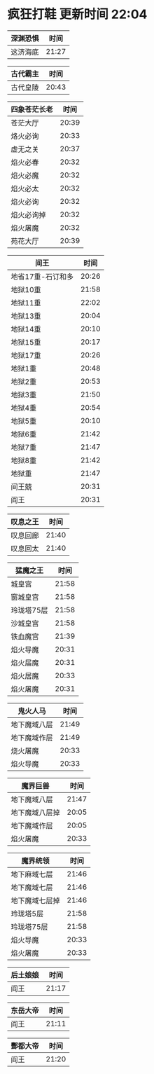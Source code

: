 # 疯狂打鞋 更新时间 22:04

| 深渊恐惧   | 时间    |
|--------|-------|
| 这济海底 | 21:27 |

| 古代霸主   | 时间    |
|--------|-------|
| 古代皇陵 | 20:43 |

| 四象苍茫长老   | 时间    |
|--------|-------|
| 苍茫大厅 | 20:39 |
| 烙火必询 | 20:33 |
| 虚无之关 | 20:37 |
| 焰火必春 | 20:32 |
| 焰火必魔 | 20:32 |
| 焰火必太 | 20:32 |
| 焰火必询 | 20:32 |
| 焰火必询掉 | 20:32 |
| 焰火屠魔 | 20:32 |
| 苑花大厅 | 20:39 |

| 间王   | 时间    |
|--------|-------|
| 地省17重-石订和多 | 20:26 |
| 地狱10重 | 21:58 |
| 地狱11重 | 22:02 |
| 地狱13重 | 20:04 |
| 地狱14重 | 20:10 |
| 地狱15重 | 20:17 |
| 地狱17重 | 20:26 |
| 地狱1重 | 20:48 |
| 地狱2重 | 20:53 |
| 地狱3重 | 21:50 |
| 地狱4重 | 20:54 |
| 地狱5重 | 20:10 |
| 地狱6重 | 21:42 |
| 地狱7重 | 21:47 |
| 地狱8重 | 21:42 |
| 地狱重 | 21:47 |
| 间王兢 | 20:31 |
| 阎王 | 20:31 |

| 叹息之王   | 时间    |
|--------|-------|
| 叹息回廊 | 21:40 |
| 叹息回太 | 21:40 |

| 猛魔之王   | 时间    |
|--------|-------|
| 城皇宫 | 21:58 |
| 窗城皇宫 | 21:58 |
| 玲珑塔75层 | 21:58 |
| 沙城皇宫 | 21:58 |
| 铁血魔宫 | 21:39 |
| 焰火导魔 | 20:31 |
| 焰火届魔 | 20:31 |
| 焰火居魔 | 20:33 |
| 焰火屠魔 | 20:31 |

| 鬼火人马   | 时间    |
|--------|-------|
| 地下魔域八层 | 21:49 |
| 地下魔域作层 | 21:49 |
| 烧火屠魔 | 20:33 |
| 焰火导魔 | 20:33 |

| 魔界巨兽   | 时间    |
|--------|-------|
| 地下魔域八层 | 21:47 |
| 地下魔域八层掉 | 20:05 |
| 地下魔域作层 | 20:05 |
| 焰火屠魔 | 20:33 |

| 魔界统领   | 时间    |
|--------|-------|
| 地下麻域七层 | 21:46 |
| 地下魔域七层 | 21:46 |
| 地下魔域七层掉 | 21:46 |
| 玲珑塔5层 | 21:58 |
| 玲珑塔75层 | 21:58 |
| 焰火导魔 | 20:33 |
| 焰火屠魔 | 20:33 |

| 后土娘娘   | 时间    |
|--------|-------|
| 阎王 | 21:17 |

| 东岳大帝   | 时间    |
|--------|-------|
| 阎王 | 21:11 |

| 酆都大帝   | 时间    |
|--------|-------|
| 阎王 | 21:20 |